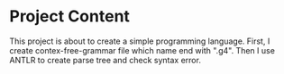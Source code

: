 # Project Content
This project is about to create a simple programming language. First, I create contex-free-grammar file which name end with ".g4". Then I use ANTLR to create parse tree and check syntax error.
